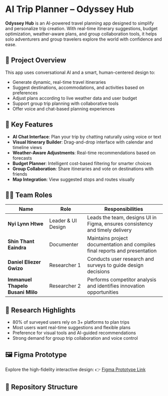 # AI Trip Planner – Odyssey Hub

**Odyssey Hub** is an AI-powered travel planning app designed to simplify and personalize trip creation. With real-time itinerary suggestions, budget optimization, weather-aware plans, and group collaboration tools, it helps solo adventurers and group travelers explore the world with confidence and ease.

## 🚀 Project Overview

This app uses conversational AI and a smart, human-centered design to:
- Generate dynamic, real-time travel itineraries
- Suggest destinations, accommodations, and activities based on preferences
- Adjust plans according to live weather data and user budget
- Support group trip planning with collaborative tools
- Offer voice and chat-based planning experiences

## 🧠 Key Features

- **AI Chat Interface**: Plan your trip by chatting naturally using voice or text
- **Visual Itinerary Builder**: Drag-and-drop interface with calendar and timeline views
- **Weather-Aware Adjustments**: Real-time recommendations based on forecasts
- **Budget Planner**: Intelligent cost-based filtering for smarter choices
- **Group Collaboration**: Share itineraries and vote on destinations with friends
- **Map Integration**: View suggested stops and routes visually

## 🧑‍💻 Team Roles

| Name                                | Role                | Responsibilities                                                                 |
|-------------------------------------|---------------------|----------------------------------------------------------------------------------|
| **Nyi Lynn Htwe**                   | Leader & UI Design  | Leads the team, designs UI in Figma, ensures consistency and timely delivery     |
| **Shin Thant Eaindra**              | Documenter          | Maintains project documentation and compiles final reports and presentation      |
| **Daniel Eliezer Gwizo**            | Researcher 1        | Conducts user research and surveys to guide design decisions                     |
| **Immanuel Thapelo Busani Mlilo**  | Researcher 2        | Performs competitor analysis and identifies innovation opportunities             |

## 🧪 Research Highlights

- 80% of surveyed users rely on 3+ platforms to plan trips
- Most users want real-time suggestions and flexible plans
- Preference for visual tools and AI-guided recommendations
- Strong demand for group trip collaboration and voice control

## 🖼️ Figma Prototype

Explore the high-fidelity interactive design:
👉 [Figma Prototype Link](https://www.figma.com/design/6pMi0Po8AWLw6WmWCalVfP/Odyssey-Hub?node-id=6-27&t=Gy7odGeKHpGHYbtt-1) 

## 📁 Repository Structure

